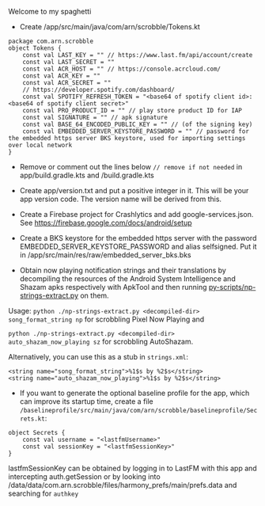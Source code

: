 Welcome to my spaghetti

- Create /app/src/main/java/com/arn/scrobble/Tokens.kt
```
package com.arn.scrobble
object Tokens {
    const val LAST_KEY = "" // https://www.last.fm/api/account/create
    const val LAST_SECRET = ""
    const val ACR_HOST = "" // https://console.acrcloud.com/
    const val ACR_KEY = ""
    const val ACR_SECRET = ""
    // https://developer.spotify.com/dashboard/
    const val SPOTIFY_REFRESH_TOKEN = "<base64 of spotify client id>:<base64 of spotify client secret>"
    const val PRO_PRODUCT_ID = "" // play store product ID for IAP
    const val SIGNATURE = "" // apk signature
    const val BASE_64_ENCODED_PUBLIC_KEY = "" // (of the signing key)
    const val EMBEDDED_SERVER_KEYSTORE_PASSWORD = "" // password for the embedded https server BKS keystore, used for importing settings over local network
}
```
- Remove or comment out the lines below `// remove if not needed` in app/build.gradle.kts and /build.gradle.kts

- Create app/version.txt and put a positive integer in it. This will be your app version code.
The version name will be derived from this.

- Create a Firebase project for Crashlytics and add google-services.json.
See https://firebase.google.com/docs/android/setup

- Create a BKS keystore for the embedded https server with the password EMBEDDED_SERVER_KEYSTORE_PASSWORD and alias selfsigned.
Put it in /app/src/main/res/raw/embedded_server_bks.bks

- Obtain now playing notification strings and their translations by decompiling the resources of
the Android System Intelligence and Shazam apks respectively with ApkTool and then running [py-scripts/np-strings-extract.py](py-scripts/np-strings-extract.py) on them.

Usage: `python ./np-strings-extract.py <decompiled-dir> song_format_string np` for scrobbling Pixel Now Playing and

`python ./np-strings-extract.py <decompiled-dir> auto_shazam_now_playing sz` for scrobbling AutoShazam.
    
Alternatively, you can use this as a stub in `strings.xml`:
```
<string name="song_format_string">%1$s by %2$s</string>
<string name="auto_shazam_now_playing">%1$s by %2$s</string>
```

- If you want to generate the optional baseline profile for the app, which can improve its startup time,
create a file `/baselineprofile/src/main/java/com/arn/scrobble/baselineprofile/Secrets.kt`:
```
object Secrets {
    const val username = "<lastfmUsername>"
    const val sessionKey = "<lastfmSessionKey>"
}
```

lastfmSessionKey can be obtained by logging in to LastFM with this app and intercepting auth.getSession
or by looking into /data/data/com.arn.scrobble/files/harmony_prefs/main/prefs.data and searching for `authkey`